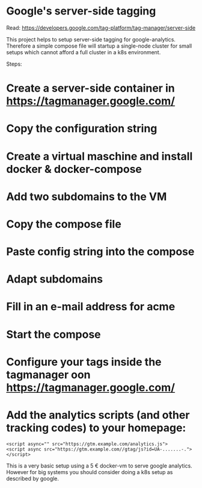 # Google's server-side tagging

Read: https://developers.google.com/tag-platform/tag-manager/server-side

This project helps to setup server-side tagging for google-analytics. Therefore a simple compose file will startup a single-node cluster for small setups which cannot afford a full cluster in a k8s environment.

Steps:
# Create a server-side container in https://tagmanager.google.com/
# Copy the configuration string
# Create a virtual maschine and install docker & docker-compose
# Add two subdomains to the VM
# Copy the compose file 
# Paste config string into the compose
# Adapt subdomains
# Fill in an e-mail address for acme
# Start the compose
# Configure your tags inside the tagmanager oon https://tagmanager.google.com/
# Add the analytics scripts (and other tracking codes) to your homepage:

```
<script async="" src="https://gtm.example.com/analytics.js">
<script async src="https://gtm.example.com//gtag/js?id=UA-.......-.">
</script>
```

This is a very basic setup using a 5 € docker-vm to serve google analytics. However for big systems you should consider doing a k8s setup as described by google.
